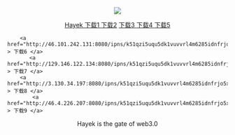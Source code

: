 


<div style="text-align:center"><a href="/cn/hayek.html" > <img src="/imgs/128.png" /></a></div>
<p align="center"><a href="http://104.131.131.82:8080/ipns/k51qzi5uqu5dk1vuvvrl4m6285idnfrjo5xj5d1xsf48k63nqfi3eeuqgubr6y/down.html" > Hayek  下载1 </a><a href="http://165.227.76.104:8080//ipns/k51qzi5uqu5dk1vuvvrl4m6285idnfrjo5xj5d1xsf48k63nqfi3eeuqgubr6y/down.html" > 下载2</a>
      <a href="http://194.163.146.192/ipns/k51qzi5uqu5dk1vuvvrl4m6285idnfrjo5xj5d1xsf48k63nqfi3eeuqgubr6y/down.html" > 下载3 </a>
       <a href="http://185.8.166.154/ipns/k51qzi5uqu5dk1vuvvrl4m6285idnfrjo5xj5d1xsf48k63nqfi3eeuqgubr6y/down.html" > 下载4 </a>
        <a href="http://91.107.200.167:8080/ipns/k51qzi5uqu5dk1vuvvrl4m6285idnfrjo5xj5d1xsf48k63nqfi3eeuqgubr6y/down.html" > 下载5 </a>
   
        <a href="http://46.101.242.131:8080/ipns/k51qzi5uqu5dk1vuvvrl4m6285idnfrjo5xj5d1xsf48k63nqfi3eeuqgubr6y/down.html" > 下载6 </a>
           <a href="http://129.146.122.134:8080/ipns/k51qzi5uqu5dk1vuvvrl4m6285idnfrjo5xj5d1xsf48k63nqfi3eeuqgubr6y/down.html" > 下载7 </a>
        <a href="http://3.130.34.197:8080/ipns/k51qzi5uqu5dk1vuvvrl4m6285idnfrjo5xj5d1xsf48k63nqfi3eeuqgubr6y/down.html" > 下载8 </a>
            <a href="http://46.4.226.207:8080/ipns/k51qzi5uqu5dk1vuvvrl4m6285idnfrjo5xj5d1xsf48k63nqfi3eeuqgubr6y/down.html" > 下载9 </a>
        
</p>
<p align="center">Hayek is the gate of web3.0
</p>


